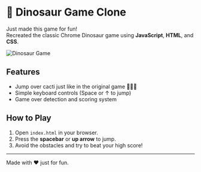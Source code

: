 # 🦖 Dinosaur Game Clone

Just made this game for fun!  
Recreated the classic Chrome Dinosaur game using **JavaScript**, **HTML**, and **CSS**.

![Dinosaur Game](.public/1.png)

## Features
- Jump over cacti just like in the original game 🏃‍♂️🌵
- Simple keyboard controls (Space or ↑ to jump)
- Game over detection and scoring system

## How to Play
1. Open `index.html` in your browser.
2. Press the **spacebar** or **up arrow** to jump.
3. Avoid the obstacles and try to beat your high score!

---

Made with ❤️ just for fun.
